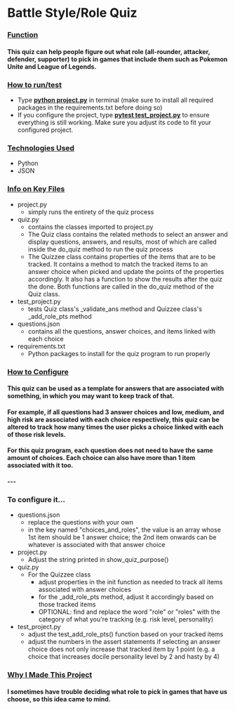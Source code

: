 # Battle Style/Role Quiz

### <u>Function</u>
#### This quiz can help people figure out what role (all-rounder, attacker, defender, supporter) to pick in games that include them such as Pokemon Unite and League of Legends.

### <u> How to run/test</u>
* Type **<u>python project.py</u>** in terminal (make sure to install all required packages in the requirements.txt before doing so)
* If you configure the project, type **<u>pytest test_project.py</u>** to ensure everything is still working. Make sure you adjust its code to fit your configured project.

### <u>Technologies Used</u>
* Python
* JSON

### <u>Info on Key Files</u>
* project.py
    * simply runs the entirety of the quiz process
* quiz.py
    * contains the classes imported to project.py
    * The Quiz class contains the related methods to select an answer and display questions, answers, and results, most of which are called inside the do_quiz method to run the quiz process
    * The Quizzee class contains properties of the items that are to be tracked. It contains a method to match the tracked items to an answer choice when picked and update the points of the properties accordingly. It also has a function to show the results after the quiz the done. Both functions are called in the do_quiz method of the Quiz class.
* test_project.py
    * tests Quiz class's _validate_ans method and Quizzee class's _add_role_pts method
* questions.json
    * contains all the questions, answer choices, and items linked with each choice
* requirements.txt
    * Python packages to install for the quiz program to run properly

### <u>How to Configure</u>
#### This quiz can be used as a template for answers that are associated with something, in which you may want to keep track of that.  

#### For example, if all questions had 3 answer choices and low, medium, and high risk are associated with each choice respectively, this quiz can be altered to track how many times the user picks a choice linked with each of those risk levels.

#### For this quiz program, each question does **not** need to have the same amount of choices. Each choice can also have more than 1 item associated with it too.
#### ---
### To configure it...
* questions.json
    * replace the questions with your own
    * in the key named "choices_and_roles", the value is an array whose 1st item should be 1 answer choice; the 2nd item onwards can be whatever is associated with that answer choice
* project.py
    * Adjust the string printed in show_quiz_purpose()
* quiz.py
    * For the Quizzee class
        * adjust properties in the init function as needed to track all items associated with answer choices
        * for the _add_role_pts method, adjust it accordingly based on those tracked items
        * OPTIONAL: find and replace the word "role" or "roles" with the category of what you're tracking (e.g. risk level, personality)
* test_project.py
    * adjust the test_add_role_pts() function based on your tracked items
    * adjust the numbers in the assert statements if selecting an answer choice does not only increase that tracked item by 1 point (e.g. a choice that increases docile personality level by 2 and hasty by 4)

### <u> Why I Made This Project</u>
#### I sometimes have trouble deciding what role to pick in games that have us choose, so this idea came to mind.





